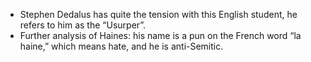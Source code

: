 - Stephen Dedalus has quite the tension with this English student, he refers to him as the “Usurper”.
- Further analysis of Haines: his name is a pun on the French word “la haine,” which means hate, and he is anti-Semitic.